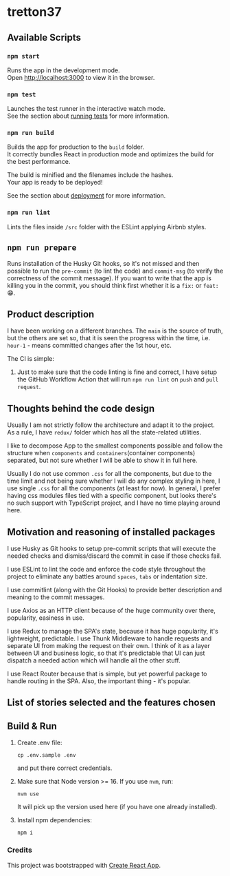 # tretton37

## Available Scripts

### `npm start`

Runs the app in the development mode.\
Open [http://localhost:3000](http://localhost:3000) to view it in the browser.

### `npm test`

Launches the test runner in the interactive watch mode.\
See the section about [running tests](https://facebook.github.io/create-react-app/docs/running-tests) for more information.

### `npm run build`

Builds the app for production to the `build` folder.\
It correctly bundles React in production mode and optimizes the build for the best performance.

The build is minified and the filenames include the hashes.\
Your app is ready to be deployed!

See the section about [deployment](https://facebook.github.io/create-react-app/docs/deployment) for more information.

### `npm run lint`

Lints the files inside `/src` folder with the ESLint applying Airbnb styles.

## `npm run prepare`

Runs installation of the Husky Git hooks, so it's not missed and then possible to run the `pre-commit` (to lint the code) and `commit-msg` (to verify the correctness of the commit message). If you want to write that the app is killing you in the commit, you should think first whether it is a `fix:` or `feat:` 😁.

## Product description

I have been working on a different branches. The `main` is the source of truth, but the others are set so, that it is seen the progress within the time, i.e. `hour-1` - means committed changes after the 1st hour, etc.

The CI is simple:
1. Just to make sure that the code linting is fine and correct, I have setup the GitHub Workflow Action that will run `npm run lint` on `push` and `pull request`.

## Thoughts behind the code design

Usually I am not strictly follow the architecture and adapt it to the project. As a rule, I have `redux/` folder which has all the state-related utilities.

I like to decompose App to the smallest components possible and follow the structure when `components` and `containers`(container components) separated, but not sure whether I will be able to show it in full here.

Usually I do not use common `.css` for all the components, but due to the time limit and not being sure whether I will do any complex styling in here, I use single `.css` for all the components (at least for now). In general, I prefer having css modules files tied with a specific component, but looks there's no such support with TypeScript project, and I have no time playing around here.

## Motivation and reasoning of installed packages

I use Husky as Git hooks to setup pre-commit scripts that will execute the needed checks and dismiss/discard the commit in case if those checks fail.

I use ESLint to lint the code and enforce the code style throughout the project to eliminate any battles around `spaces`, `tabs` or indentation size.

I use commitlint (along with the Git Hooks) to provide better description and meaning to the commit messages.

I use Axios as an HTTP client because of the huge community over there, popularity, easiness in use.

I use Redux to manage the SPA's state, because it has huge popularity, it's lightweight, predictable. I use Thunk Middleware to handle requests and separate UI from making the request on their own. I think of it as a layer between UI and business logic, so that it's predictable that UI can just dispatch a needed action which will handle all the other stuff.

I use React Router because that is simple, but yet powerful package to handle routing in the SPA. Also, the important thing - it's popular.

## List of stories selected and the features chosen

## Build & Run

1. Create .env file:
   ```
   cp .env.sample .env
   ```
   and put there correct credentials.

2. Make sure that Node version >= 16. If you use `nvm`, run:
   ```
   nvm use
   ```
   It will pick up the version used here (if you have one already installed).

3. Install npm dependencies:
   ```
   npm i
   ```

### Credits

This project was bootstrapped with [Create React App](https://github.com/facebook/create-react-app).
